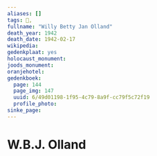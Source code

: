 ```yaml
---
aliases: []
tags: 👤, 
fullname: "Willy Betty Jan Olland"
death_year: 1942
death_date: 1942-02-17
wikipedia:
gedenkplaat: yes
holocaust_monument:
joods_monument:
oranjehotel:
gedenkboek:
  page: 144
  page_img: 147
  uuid: 6/49d01198-1f95-4c79-8a9f-cc79f5c72f19
  profile_photo: 
sinke_page:
---
```


# W.B.J. Olland